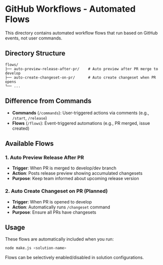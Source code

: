 # GitHub Workflows - Automated Flows

This directory contains automated workflow flows that run based on GitHub events, not user commands.

## Directory Structure

```
flows/
├── auto-preview-release-after-pr/    # Auto preview after PR merge to develop
├── auto-create-changeset-on-pr/      # Auto create changeset when PR opens
└── ...
```

## Difference from Commands

- **Commands** (`/commands`): User-triggered actions via comments (e.g., `/start`, `/release`)
- **Flows** (`/flows`): Event-triggered automations (e.g., PR merged, issue created)

## Available Flows

### 1. Auto Preview Release After PR
- **Trigger**: When PR is merged to develop/dev branch
- **Action**: Posts release preview showing accumulated changesets
- **Purpose**: Keep team informed about upcoming release version

### 2. Auto Create Changeset on PR (Planned)
- **Trigger**: When PR is opened to develop
- **Action**: Automatically runs `/changeset` command
- **Purpose**: Ensure all PRs have changesets

## Usage

These flows are automatically included when you run:
```bash
node make.js <solution-name>
```

Flows can be selectively enabled/disabled in solution configurations.
